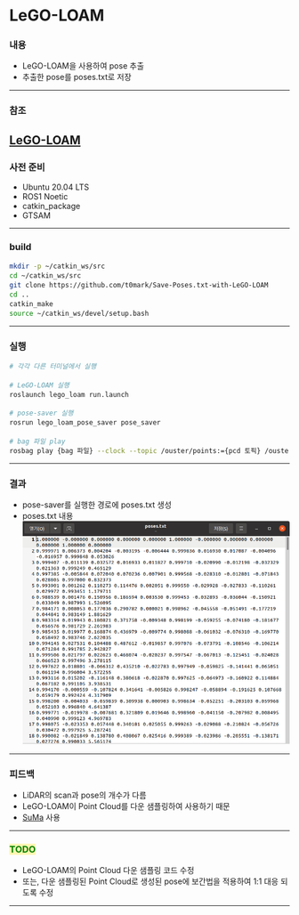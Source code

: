 # LeGO-LOAM
### 내용
- LeGO-LOAM을 사용하여 pose 추출
- 추출한 pose를 poses.txt로 저장
---
### 참조
[LeGO-LOAM](https://github.com/RobustFieldAutonomyLab/LeGO-LOAM.git)
---
### 사전 준비
- Ubuntu 20.04 LTS
- ROS1 Noetic
- catkin_package
- GTSAM
---
### build
``` bash
mkdir -p ~/catkin_ws/src
cd ~/catkin_ws/src
git clone https://github.com/t0mark/Save-Poses.txt-with-LeGO-LOAM
cd ..
catkin_make
source ~/catkin_ws/devel/setup.bash
```
---
### 실행
``` bash
# 각각 다른 터미널에서 실행

# LeGO-LOAM 실행
roslaunch lego_loam run.launch

# pose-saver 실행
rosrun lego_loam_pose_saver pose_saver

# bag 파일 play
rosbag play {bag 파일} --clock --topic /ouster/points:={pcd 토픽} /ouster/imu:={imu 토픽}
```
---
### 결과
- pose-saver를 실행한 경로에 poses.txt 생성
- poses.txt 내용  
    ![image](./lego_loam_pose_saver/img/pose.png)
---
### 피드백
- LiDAR의 scan과 pose의 개수가 다름
- LeGO-LOAM이 Point Cloud를 다운 샘플링하여 사용하기 때문
- [SuMa](https://github.com/jbehley/SuMa) 사용
---
### <span style="background-color:#fff5b1"><span style="color:green"> TODO </span></span>
- LeGO-LOAM의 Point Cloud 다운 샘플링 코드 수정
- 또는, 다운 샘플링된 Point Cloud로 생성된 pose에 보간법을 적용하여 1:1 대응 되도록 수정
---
